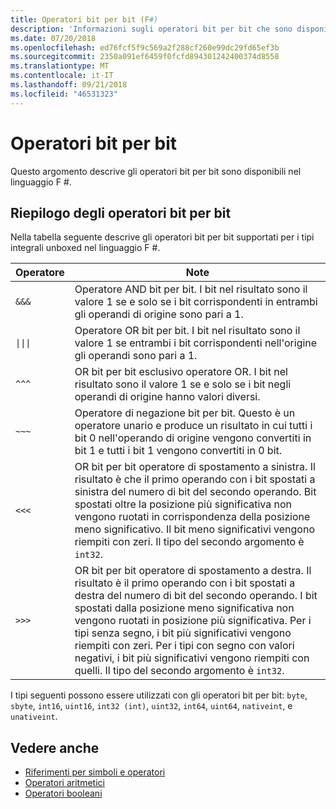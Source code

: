 ```yaml
---
title: Operatori bit per bit (F#)
description: 'Informazioni sugli operatori bit per bit che sono disponibili nel linguaggio di programmazione F #.'
ms.date: 07/20/2018
ms.openlocfilehash: ed76fcf5f9c569a2f288cf260e99dc29fd65ef3b
ms.sourcegitcommit: 2350a091ef6459f0fcfd894301242400374d8558
ms.translationtype: MT
ms.contentlocale: it-IT
ms.lasthandoff: 09/21/2018
ms.locfileid: "46531323"
---
```

# <a name="bitwise-operators"></a>Operatori bit per bit

Questo argomento descrive gli operatori bit per bit sono disponibili nel linguaggio F #.

## <a name="summary-of-bitwise-operators"></a>Riepilogo degli operatori bit per bit

Nella tabella seguente descrive gli operatori bit per bit supportati per i tipi integrali unboxed nel linguaggio F #.

|Operatore|Note|
|--------|-----|
|`&&&`|Operatore AND bit per bit. I bit nel risultato sono il valore 1 se e solo se i bit corrispondenti in entrambi gli operandi di origine sono pari a 1.|
|<code>&#124;&#124;&#124;</code>|Operatore OR bit per bit. I bit nel risultato sono il valore 1 se entrambi i bit corrispondenti nell'origine gli operandi sono pari a 1.|
|`^^^`|OR bit per bit esclusivo operatore OR. I bit nel risultato sono il valore 1 se e solo se i bit negli operandi di origine hanno valori diversi.|
|`~~~`|Operatore di negazione bit per bit. Questo è un operatore unario e produce un risultato in cui tutti i bit 0 nell'operando di origine vengono convertiti in bit 1 e tutti i bit 1 vengono convertiti in 0 bit.|
|`<<<`|OR bit per bit operatore di spostamento a sinistra. Il risultato è che il primo operando con i bit spostati a sinistra del numero di bit del secondo operando. Bit spostati oltre la posizione più significativa non vengono ruotati in corrispondenza della posizione meno significativo. Il bit meno significativi vengono riempiti con zeri. Il tipo del secondo argomento è `int32`.|
|`>>>`|OR bit per bit operatore di spostamento a destra. Il risultato è il primo operando con i bit spostati a destra del numero di bit del secondo operando. I bit spostati dalla posizione meno significativa non vengono ruotati in posizione più significativa. Per i tipi senza segno, i bit più significativi vengono riempiti con zeri. Per i tipi con segno con valori negativi, i bit più significativi vengono riempiti con quelli. Il tipo del secondo argomento è `int32`.|

I tipi seguenti possono essere utilizzati con gli operatori bit per bit: `byte`, `sbyte`, `int16`, `uint16`, `int32 (int)`, `uint32`, `int64`, `uint64`, `nativeint`, e `unativeint`.

## <a name="see-also"></a>Vedere anche

- [Riferimenti per simboli e operatori](index.md)
- [Operatori aritmetici](arithmetic-operators.md)
- [Operatori booleani](boolean-operators.md)

